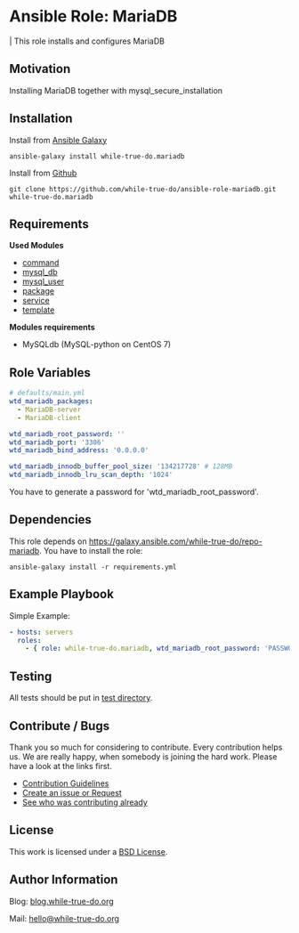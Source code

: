 # Ansible Role: MariaDB 
| This role installs and configures MariaDB

## Motivation

Installing MariaDB together with mysql_secure_installation

## Installation
Install from [Ansible Galaxy](https://galaxy.ansible.com/while-true-do.mariadb)

```
ansible-galaxy install while-true-do.mariadb
```

Install from [Github](https://github.com/while-true-do/ansible-role-mariadb)

```
git clone https://github.com/while-true-do/ansible-role-mariadb.git while-true-do.mariadb
```

## Requirements

**Used Modules**

-   [command](http://docs.ansible.com/ansible/latest/command_module.html)
-   [mysql_db](http://docs.ansible.com/ansible/latest/mysql_db_module.html)
-   [mysql_user](http://docs.ansible.com/ansible/latest/mysql_user_module.html)
-   [package](http://docs.ansible.com/ansible/latest/package_module.html)
-   [service](http://docs.ansible.com/ansible/latest/service_module.html)
-   [template](http://docs.ansible.com/ansible/latest/template_module.html)

**Modules requirements**
-   MySQLdb (MySQL-python on CentOS 7)

## Role Variables

```yaml
# defaults/main.yml
wtd_mariadb_packages:
  - MariaDB-server
  - MariaDB-client

wtd_mariadb_root_password: ''
wtd_mariadb_port: '3306'
wtd_mariadb_bind_address: '0.0.0.0'

wtd_mariadb_innodb_buffer_pool_size: '134217728' # 128MB
wtd_mariadb_innodb_lru_scan_depth: '1024'
```

You have to generate a password for 'wtd_mariadb_root_password'.

## Dependencies

This role depends on <https://galaxy.ansible.com/while-true-do/repo-mariadb>. You have to install the role:

```
ansible-galaxy install -r requirements.yml
```

## Example Playbook
Simple Example:

```yaml
- hosts: servers 
  roles:
    - { role: while-true-do.mariadb, wtd_mariadb_root_password: 'PASSWORD' }
```

## Testing
All tests should be put in [test directory](./tests/).

## Contribute / Bugs

Thank you so much for considering to contribute. Every contribution helps us.
We are really happy, when somebody is joining the hard work. Please have a look 
at the links first.

-   [Contribution Guidelines](./docs/CONTRIBUTING.md)
-   [Create an issue or Request](https://github.com/while-true-do/ansible-role-mariadb/issues)
-   [See who was contributing already](https://github.com/while-true-do/ansible-role-mariadb/graphs/contributors)

## License
This work is licensed under a [BSD License](https://opensource.org/licenses/BSD-3-Clause).

## Author Information

Blog: [blog.while-true-do.org](https://blog.while-true-do.org)

Mail: [hello@while-true-do.org](mailto:hello@while-true-do.org)
